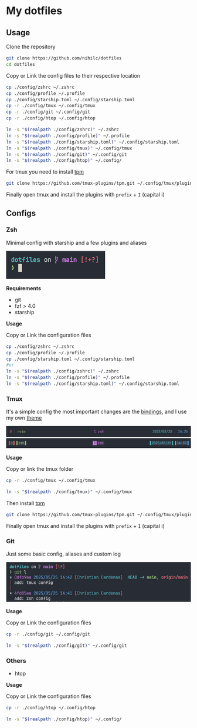 # My dotfiles

## Usage

Clone the repository

```bash
git clone https://github.com/nihilc/dotfiles
cd dotfiles
```

Copy or Link the config files to their respective location

```bash
cp ./config/zshrc ~/.zshrc
cp ./config/profile ~/.profile
cp ./config/starship.toml ~/.config/starship.toml
cp -r ./config/tmux ~/.config/tmux
cp -r ./config/git ~/.config/git
cp -r ./config/htop ~/.config/htop
```

```bash
ln -s "$(realpath ./config/zshrc)" ~/.zshrc
ln -s "$(realpath ./config/profile)" ~/.profile
ln -s "$(realpath ./config/starship.toml)" ~/.config/starship.toml
ln -s "$(realpath ./config/tmux)" ~/.config/tmux
ln -s "$(realpath ./config/git)" ~/.config/git
ln -s "$(realpath ./config/htop)" ~/.config/
```

For tmux you need to install [tpm](https://github.com/tpm/tpm)

```bash
git clone https://github.com/tmux-plugins/tpm.git ~/.config/tmux/plugins/tpm
```

Finally open tmux and install the plugins with `prefix` + `I` (capital i)

## Configs

### Zsh

Minimal config with starship and a few plugins and aliases

![zsh screenshot](./assets/zsh_screenshot.png)

**Requirements**

- git
- fzf > 4.0
- starship

**Usage**

Copy or Link the configuration files

```bash
cp ./config/zshrc ~/.zshrc
cp ./config/profile ~/.profile
cp ./config/starship.toml ~/.config/starship.toml
#or
ln -s "$(realpath ./config/zshrc)" ~/.zshrc
ln -s "$(realpath ./config/profile)" ~/.profile
ln -s "$(realpath ./config/starship.toml)" ~/.config/starship.toml
```

### Tmux

It's a simple config the most important changes are the [bindings](./config/tmux/KEYMAPS.md), and I use my own [theme](https://github.com/nihilc/tmux.theme)

![tmux screenshot](./assets/tmux_screenshot_1.png)
![tmux screenshot](./assets/tmux_screenshot_2.png)

**Usage**

Copy or link the tmux folder

```bash
cp -r ./config/tmux ~/.config/tmux
```

```bash
ln -s "$(realpath ./config/tmux)" ~/.config/tmux
```

Then install [tpm](https://github.com/tpm/tpm)

```bash
git clone https://github.com/tmux-plugins/tpm.git ~/.config/tmux/plugins/tpm
```

Finally open tmux and install the plugins with `prefix` + `I` (capital i)

### Git

Just some basic config, aliases and custom log

![git screenshot](./assets/git_screenshot.png)

**Usage**

Copy or Link the configuration files

```bash
cp -r ./config/git ~/.config/git
```

```bash
ln -s "$(realpath ./config/git)" ~/.config/git
```

### Others

- htop

**Usage**

Copy or Link the configuration files

```bash
cp -r ./config/htop ~/.config/htop
```

```bash
ln -s "$(realpath ./config/htop)" ~/.config/
```
